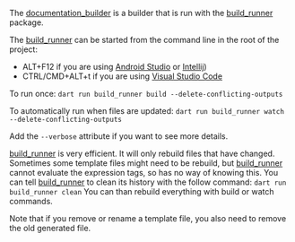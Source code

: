 [//]: # (This file was generated from: doc/template/doc/wiki/08-Generating.md.template using the documentation_builder package)
The [documentation_builder](https://pub.dev/packages/documentation_builder) is a builder that is run with the [build_runner](https://pub.dev/packages/build_runner) package.

The [build_runner](https://pub.dev/packages/build_runner) can be started from the command line in the root of the project:
* ALT+F12 if you are using [Android Studio](https://developer.android.com/studio) or [Intellij](https://www.jetbrains.com/idea/))
* CTRL/CMD+ALT+t if you are using [Visual Studio Code](https://code.visualstudio.com/)

To run once:
```dart run build_runner build --delete-conflicting-outputs```

To automatically run when files are updated:
```dart run build_runner watch --delete-conflicting-outputs```

Add the `--verbose` attribute if you want to see more details.

[build_runner](https://pub.dev/packages/build_runner) is very efficient. It will only rebuild files that have changed. Sometimes some template files might need to be rebuild, but [build_runner](https://pub.dev/packages/build_runner) cannot evaluate the expression tags, so has no way of knowing this.
You can tell [build_runner](https://pub.dev/packages/build_runner) to clean its history with the follow command:
```dart run build_runner clean```
You can than rebuild everything with build or watch commands.

Note that if you remove or rename a template file, you also need to remove the old generated file.